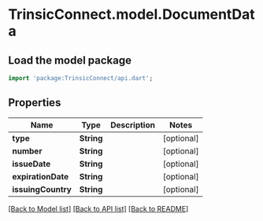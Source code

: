 # TrinsicConnect.model.DocumentData

## Load the model package
```dart
import 'package:TrinsicConnect/api.dart';
```

## Properties
Name | Type | Description | Notes
------------ | ------------- | ------------- | -------------
**type** | **String** |  | [optional] 
**number** | **String** |  | [optional] 
**issueDate** | **String** |  | [optional] 
**expirationDate** | **String** |  | [optional] 
**issuingCountry** | **String** |  | [optional] 

[[Back to Model list]](../README.md#documentation-for-models) [[Back to API list]](../README.md#documentation-for-api-endpoints) [[Back to README]](../README.md)


